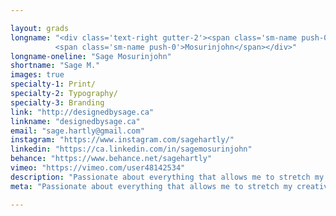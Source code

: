 ```yaml
---

layout: grads
longname: "<div class='text-right gutter-2'><span class='sm-name push-0'>Sage<br></span>
          <span class='sm-name push-0'>Mosurinjohn</span></div>"
longname-oneline: "Sage Mosurinjohn"
shortname: "Sage M."
images: true
specialty-1: Print/
specialty-2: Typography/
specialty-3: Branding
link: "http://designedbysage.ca"
linkname: "designedbysage.ca"
email: "sage.hartly@gmail.com"
instagram: "https://www.instagram.com/sagehartly/"
linkedin: "https://ca.linkedin.com/in/sagemosurinjohn"
behance: "https://www.behance.net/sagehartly"
vimeo: "https://vimeo.com/user48142534"
description: "Passionate about everything that allows me to stretch my creative skills. My design process is fueled by coffee and pictures of cute dogs."
meta: "Passionate about everything that allows me to stretch my creative skills. My design process is fueled by coffee and pictures of cute dogs."

---
```

